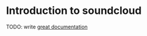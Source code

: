 # Introduction to soundcloud

TODO: write [great documentation](http://jacobian.org/writing/what-to-write/)

